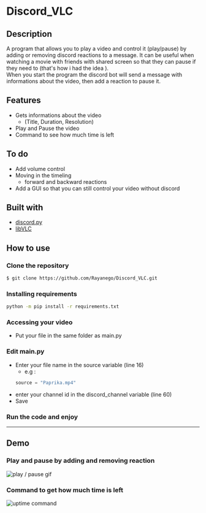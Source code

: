 # Discord_VLC


## Description 
A program that allows you to play a video and control it (play/pause) by adding or removing discord reactions to a message. It can be useful when watching a movie with friends with shared screen so that they can pause if they need to (that's how i had the idea ).  
When you start the program the discord bot will send a message with informations about the video, then add a reaction to pause it.



## Features

* Gets informations about the video 
    * (Title, Duration, Resolution)
* Play and Pause the video
* Command to see how much time is left
 
 
## To do
* Add volume control
* Moving in the timeling 
    * forward and backward reactions
* Add a GUI so that you can still control your video without discord


 ## Built with 
 * [discord.py](https://discordpy.readthedocs.io/en/stable/)
 * [libVLC](https://www.olivieraubert.net/vlc/python-ctypes/doc/)


## How to use 


### Clone the repository
```bash
$ git clone https://github.com/Rayanego/Discord_VLC.git
```

### Installing requirements
 ```bash
 python -m pip install -r requirements.txt
 ```
 
### Accessing your video
* Put your file in the same folder as main.py
### Edit main.py
* Enter your file name in the source variable (line 16) 
    * e.g :
    ```py
    source = "Paprika.mp4"
    ```
 * enter your channel id in the discord_channel variable (line 60)
* Save
### Run the code and enjoy
 
 ***
  ## Demo

  ### Play and pause by adding and removing reaction
![play / pause gif](https://i.imgur.com/LYcwYcN.gif)

  ### Command to get how much time is left

![uptime command](https://i.imgur.com/NmKdXf6.png)

